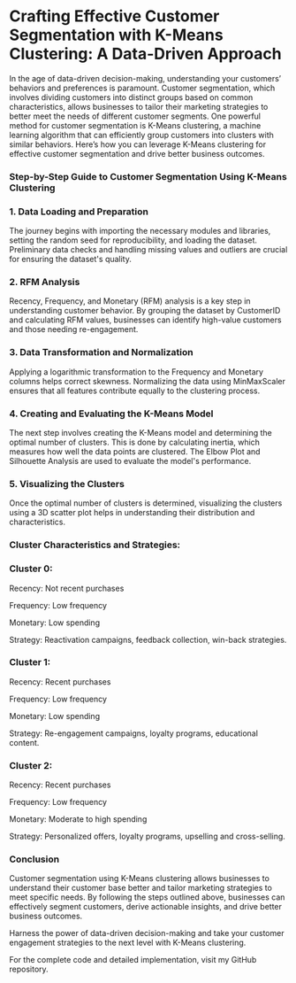 # Crafting Effective Customer Segmentation with K-Means Clustering: A Data-Driven Approach

In the age of data-driven decision-making, understanding your customers’ behaviors and preferences is paramount. Customer segmentation, which involves dividing customers into distinct groups based on common characteristics, allows businesses to tailor their marketing strategies to better meet the needs of different customer segments. One powerful method for customer segmentation is K-Means clustering, a machine learning algorithm that can efficiently group customers into clusters with similar behaviors. Here’s how you can leverage K-Means clustering for effective customer segmentation and drive better business outcomes.

### Step-by-Step Guide to Customer Segmentation Using K-Means Clustering
### 1. Data Loading and Preparation 
The journey begins with importing the necessary modules and libraries, setting the random seed for reproducibility, and loading the dataset. Preliminary data checks and handling missing values and outliers are crucial for ensuring the dataset's quality.

### 2. RFM Analysis
Recency, Frequency, and Monetary (RFM) analysis is a key step in understanding customer behavior. By grouping the dataset by CustomerID and calculating RFM values, businesses can identify high-value customers and those needing re-engagement.

### 3. Data Transformation and Normalization
Applying a logarithmic transformation to the Frequency and Monetary columns helps correct skewness. Normalizing the data using MinMaxScaler ensures that all features contribute equally to the clustering process.

### 4. Creating and Evaluating the K-Means Model
The next step involves creating the K-Means model and determining the optimal number of clusters. This is done by calculating inertia, which measures how well the data points are clustered. The Elbow Plot and Silhouette Analysis are used to evaluate the model's performance.

### 5. Visualizing the Clusters
Once the optimal number of clusters is determined, visualizing the clusters using a 3D scatter plot helps in understanding their distribution and characteristics.

### Cluster Characteristics and Strategies:
### Cluster 0:

Recency: Not recent purchases

Frequency: Low frequency

Monetary: Low spending

Strategy: Reactivation campaigns, feedback collection, win-back strategies.

### Cluster 1:

Recency: Recent purchases

Frequency: Low frequency

Monetary: Low spending

Strategy: Re-engagement campaigns, loyalty programs, educational content.

### Cluster 2:

Recency: Recent purchases

Frequency: Low frequency

Monetary: Moderate to high spending

Strategy: Personalized offers, loyalty programs, upselling and cross-selling.

### Conclusion
Customer segmentation using K-Means clustering allows businesses to understand their customer base better and tailor marketing strategies to meet specific needs. By following the steps outlined above, businesses can effectively segment customers, derive actionable insights, and drive better business outcomes.

Harness the power of data-driven decision-making and take your customer engagement strategies to the next level with K-Means clustering.

For the complete code and detailed implementation, visit my GitHub repository.
